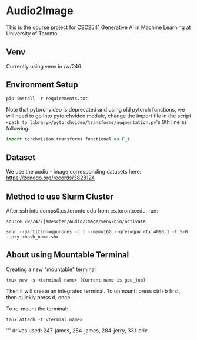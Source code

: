 # Audio2Image
This is the course project for CSC2541 Generative AI in Machine Learning at University of Toronto

## Venv
Currently using venv in /w/246

## Environment Setup
```
pip install -r requirements.txt
```
Note that pytorchvideo is deprecated and using old pytorch functions, we will 
need to go into pytorchvideo module, change the import file in the script
`<path to library>/pytorchvideo/transforms/augmentation.py`'s 9th line
as following:
```python
import torchvision.transforms.functional as F_t
```


## Dataset
We use the audio - image corresponding datasets here:
https://zenodo.org/records/3828124

## Method to use Slurm Cluster
After ssh into comps0.cs.toronto.edu from cs.toronto.edu, run:

```
source /w/247/jameschen/Audio2Image/venv/bin/activate

srun --partition=gpunodes -c 1 --mem=16G --gres=gpu:rtx_4090:1 -t 5-0 --pty <bash_name.sh>
```

## About using Mountable Terminal
Creating a new "mountable" terminal
```
tmux new -s <terminal name> (Current name is gpu_job)
```

Then it will create an integrated terminal. To unmount:
press ctrl+b first, then quickly press d, once. 

To re-mount the terminal:
```
tmux attach -t <termial name>
```

'''
drives used: 247-james, 284-james, 284-jerry, 331-eric
